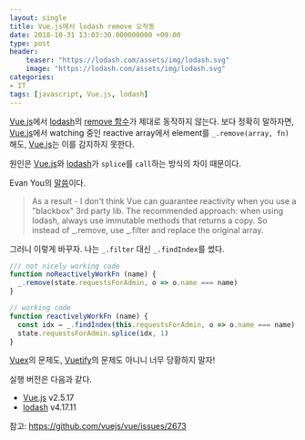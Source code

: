 ```yaml
---
layout: single
title: Vue.js에서 lodash remove 오작동
date: 2018-10-31 13:03:30.000000000 +09:00
type: post
header:
    teaser: "https://lodash.com/assets/img/lodash.svg"
    image: "https://lodash.com/assets/img/lodash.svg"
categories:
- IT
tags: [javascript, Vue.js, lodash]
---
```


[Vue.js]에서 [lodash]의 [remove 함수](https://lodash.com/docs/4.17.10#remove)가 제대로 동작하지 않는다. 보다 정확히 말하자면, [Vue.js]에서 watching 중인 reactive array에서 element를 `_.remove(array, fn)` 해도, [Vue.js]는 이를 감지하지 못한다.

원인은 [Vue.js]와 [lodash]가 `splice`를 `call`하는 방식의 차이 때문이다.

Evan You의 [말씀](https://github.com/vuejs/vue/issues/2673#issuecomment-210565099)이다.

> As a result - I don't think Vue can guarantee reactivity when you use a "blackbox" 3rd party lib. The recommended approach: when using lodash, always use immutable methods that returns a copy. So instead of _.remove, use _.filter and replace the original array.

그러니 이렇게 바꾸자. 나는 `_.filter` 대신 `_.findIndex`를 썼다.


```javascript
/// not nicely working code
function noReactivelyWorkFn (name) {
  _.remove(state.requestsForAdmin, o => o.name === name)
}

// working code
function reactivelyWorkFn (name) {
  const idx = _.findIndex(this.requestsForAdmin, o => o.name === name)
  state.requestsForAdmin.splice(idx, 1)
}
```

[Vuex]의 문제도, [Vuetify]의 문제도 아니니 너무 당황하지 말자!

실행 버전은 다음과 같다. 

* [Vue.js] v2.5.17
* [lodash] v4.17.11

참고: https://github.com/vuejs/vue/issues/2673

[Vue.js]: https://vuejs.org/
[Lodash]: https://lodash.com/
[Vuex]: https://vuex.vuejs.org/kr/
[vuetify]: https://github.com/vuetifyjs/vuetify
